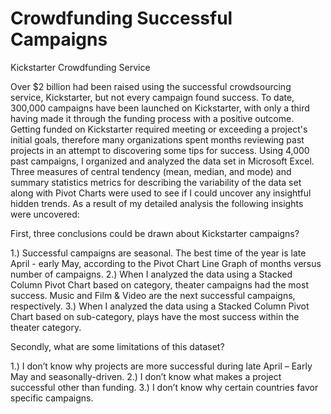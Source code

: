 # Crowdfunding Successful Campaigns
Kickstarter Crowdfunding Service

Over $2 billion had been raised using the successful crowdsourcing service, Kickstarter, but not every campaign found success. To date, 300,000 campaigns have been launched on Kickstarter, with only a third having made it through the funding process with a positive outcome. Getting funded on Kickstarter required meeting or exceeding a project's initial goals, therefore many organizations spent months reviewing past projects in an attempt to discovering some tips for success. Using 4,000 past campaigns, I organized and analyzed the data set in Microsoft Excel. Three measures of central tendency (mean, median, and mode) and summary statistics metrics for describing the variability of the data set along with Pivot Charts were used to see if I could uncover any insightful hidden trends. As a result of my detailed analysis the following insights were uncovered:

First, three conclusions could be drawn about Kickstarter campaigns?

1.)	Successful campaigns are seasonal. The best time of the year is late April - early May, according to the Pivot Chart Line Graph of months versus number of campaigns.
2.)	When I analyzed the data using a Stacked Column Pivot Chart based on category, theater campaigns had the most success. Music and Film & Video are the next successful campaigns, respectively.
3.)	When I analyzed the data using a Stacked Column Pivot Chart based on sub-category, plays have the most success within the theater category.

Secondly, what are some limitations of this dataset?

1.)	I don’t know why projects are more successful during late April – Early May and seasonally-driven.
2.)	I don’t know what makes a project successful other than funding.
3.)	I don’t know why certain countries favor specific campaigns.

